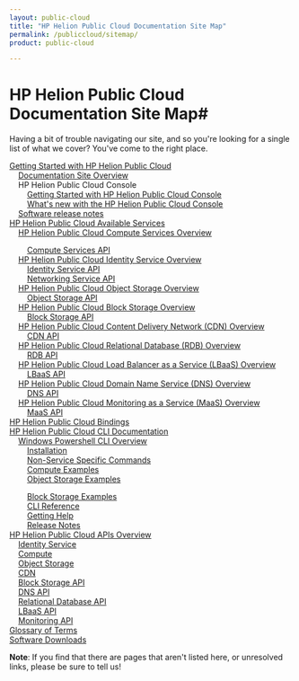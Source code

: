 ```yaml
---
layout: public-cloud
title: "HP Helion Public Cloud Documentation Site Map"
permalink: /publiccloud/sitemap/
product: public-cloud

---
```

<!--PUBLISHED-->
# HP Helion Public Cloud Documentation Site Map#

Having a bit of trouble navigating our site, and so you're looking for a single list of what we cover?  You've come to the right place.

[Getting Started with HP Helion Public Cloud](/publiccloud/overview/)<br />
&nbsp;&nbsp;&nbsp;&nbsp;[Documentation Site Overview](/publiccloud/site-overview/)<br />
&nbsp;&nbsp;&nbsp;&nbsp;HP Helion Public Cloud Console<br />
&nbsp;&nbsp;&nbsp;&nbsp;&nbsp;&nbsp;&nbsp;&nbsp;[Getting Started with HP Helion Public Cloud Console](/publiccloud/hpcloudconsole/)<br />
&nbsp;&nbsp;&nbsp;&nbsp;&nbsp;&nbsp;&nbsp;&nbsp;[What's new with the HP Helion Public Cloud Console](/publiccloud/whats_new_with_HP_Cloud_Console/)<br />
&nbsp;&nbsp;&nbsp;&nbsp;[Software release notes](/publiccloud/release-notes/)<br />
[HP Helion Public Cloud Available Services](/publiccloud/services/)<br /> 
&nbsp;&nbsp;&nbsp;&nbsp;[HP Helion Public Cloud Compute Services Overview](/publiccloud/compute/)<br />
<!-- Hiding until we can find the file
&nbsp;&nbsp;&nbsp;&nbsp;&nbsp;&nbsp;&nbsp;&nbsp;[Using the Compute Service](/compute/using/)<br /> -->
&nbsp;&nbsp;&nbsp;&nbsp;&nbsp;&nbsp;&nbsp;&nbsp;[Compute Services API](/publiccloud/api/compute/)<br />
&nbsp;&nbsp;&nbsp;&nbsp;[HP Helion Public Cloud Identity Service Overview](/publiccloud/identity/)<br />
&nbsp;&nbsp;&nbsp;&nbsp;&nbsp;&nbsp;&nbsp;&nbsp;[Identity Service API](/publiccloud/api/identity/)<br />
&nbsp;&nbsp;&nbsp;&nbsp;&nbsp;&nbsp;&nbsp;&nbsp;[Networking Service API](/publiccloud/api/networking/)<br />
&nbsp;&nbsp;&nbsp;&nbsp;[HP Helion Public Cloud Object Storage Overview](/publiccloud/object-storage/)<br />
&nbsp;&nbsp;&nbsp;&nbsp;&nbsp;&nbsp;&nbsp;&nbsp;[Object Storage API](/publiccloud/api/object-storage/)<br />
&nbsp;&nbsp;&nbsp;&nbsp;[HP Helion Public Cloud Block Storage Overview](/publiccloud/block-storage/)<br />
&nbsp;&nbsp;&nbsp;&nbsp;&nbsp;&nbsp;&nbsp;&nbsp;[Block Storage API](/publiccloud/api/block-storage/)<br />
&nbsp;&nbsp;&nbsp;&nbsp;[HP Helion Public Cloud Content Delivery Network (CDN) Overview](/publiccloud/cdn/)<br />
&nbsp;&nbsp;&nbsp;&nbsp;&nbsp;&nbsp;&nbsp;&nbsp;[CDN API](/publiccloud/api/CDN/)<br />
&nbsp;&nbsp;&nbsp;&nbsp;[HP Helion Public Cloud Relational Database (RDB) Overview](/publiccloud/rdb/)<br />
&nbsp;&nbsp;&nbsp;&nbsp;&nbsp;&nbsp;&nbsp;&nbsp;[RDB API](/publiccloud/api/dbaas/)<br />
&nbsp;&nbsp;&nbsp;&nbsp;[HP Helion Public Cloud Load Balancer as a Service (LBaaS) Overview](/publiccloud/lbaas/)<br />
&nbsp;&nbsp;&nbsp;&nbsp;&nbsp;&nbsp;&nbsp;&nbsp;[LBaaS API](/publiccloud/api/lbaas/)<br />
&nbsp;&nbsp;&nbsp;&nbsp;[HP Helion Public Cloud Domain Name Service (DNS) Overview](/publiccloud/dns/)<br />
&nbsp;&nbsp;&nbsp;&nbsp;&nbsp;&nbsp;&nbsp;&nbsp;[DNS API](/publiccloud/api/dns/)<br />
&nbsp;&nbsp;&nbsp;&nbsp;[HP Helion Public Cloud Monitoring as a Service (MaaS) Overview](/publiccloud/maas/)<br />
&nbsp;&nbsp;&nbsp;&nbsp;&nbsp;&nbsp;&nbsp;&nbsp;[MaaS API](/publiccloud/api/monitoring/)<br />
[HP Helion Public Cloud Bindings](/publiccloud/bindings/)<br />
[HP Helion Public Cloud CLI Documentation](/publiccloud/cli/)<br />
&nbsp;&nbsp;&nbsp;&nbsp;[Windows Powershell CLI Overview](/publiccloud/cli/windows/)<br />
&nbsp;&nbsp;&nbsp;&nbsp;&nbsp;&nbsp;&nbsp;&nbsp;[Installation](/publiccloud/cli/windows/installation/)<br />
&nbsp;&nbsp;&nbsp;&nbsp;&nbsp;&nbsp;&nbsp;&nbsp;[Non-Service Specific Commands](/publiccloud/cli/windows/commands/)<br />
&nbsp;&nbsp;&nbsp;&nbsp;&nbsp;&nbsp;&nbsp;&nbsp;[Compute Examples](/publiccloud/cli/windows/compute/)<br />
&nbsp;&nbsp;&nbsp;&nbsp;&nbsp;&nbsp;&nbsp;&nbsp;[Object Storage Examples](/publiccloud/cli/windows/containers-and-folders/)<br />
<!--&nbsp;&nbsp;&nbsp;&nbsp;&nbsp;&nbsp;&nbsp;&nbsp;[CDN Examples](/cli/windows/2/cdn/)<br />-->
&nbsp;&nbsp;&nbsp;&nbsp;&nbsp;&nbsp;&nbsp;&nbsp;[Block Storage Examples](/publiccloud/cli/windows/block-storage/)<br />
&nbsp;&nbsp;&nbsp;&nbsp;&nbsp;&nbsp;&nbsp;&nbsp;[CLI Reference](/publiccloud/cli/windows/reference/)<br />
&nbsp;&nbsp;&nbsp;&nbsp;&nbsp;&nbsp;&nbsp;&nbsp;[Getting Help](/publiccloud/cli/windows/help/)<br />
&nbsp;&nbsp;&nbsp;&nbsp;&nbsp;&nbsp;&nbsp;&nbsp;[Release Notes](/publiccloud/cli/windows/release-notes/)<br />
[HP Helion Public Cloud APIs Overview](/publiccloud/api/)<br />
&nbsp;&nbsp;&nbsp;&nbsp;[Identity Service](/publiccloud/api/identity/)<br />
&nbsp;&nbsp;&nbsp;&nbsp;[Compute](/publiccloud/api/compute/)<br />
&nbsp;&nbsp;&nbsp;&nbsp;[Object Storage](/publiccloud/api/object-storage/)<br />
&nbsp;&nbsp;&nbsp;&nbsp;[CDN](/publiccloud/api/CDN/)<br />
&nbsp;&nbsp;&nbsp;&nbsp;[Block Storage API](/publiccloud/api/block-storage/)<br />
&nbsp;&nbsp;&nbsp;&nbsp;[DNS API](/publiccloud/api/dns/)<br />
&nbsp;&nbsp;&nbsp;&nbsp;[Relational Database API](/publiccloud/api/dbaas/)<br />
&nbsp;&nbsp;&nbsp;&nbsp;[LBaaS API](/publiccloud/api/lbaas/)<br />
&nbsp;&nbsp;&nbsp;&nbsp;[Monitoring API](/publiccloud/api/monitoring/)<br />
[Glossary of Terms](/publiccloud/glossary/)<br />
[Software Downloads](/publiccloud/downloads/)<br />

**Note**: If you find that there are pages that aren't listed here, or unresolved links, please be sure to tell us!
